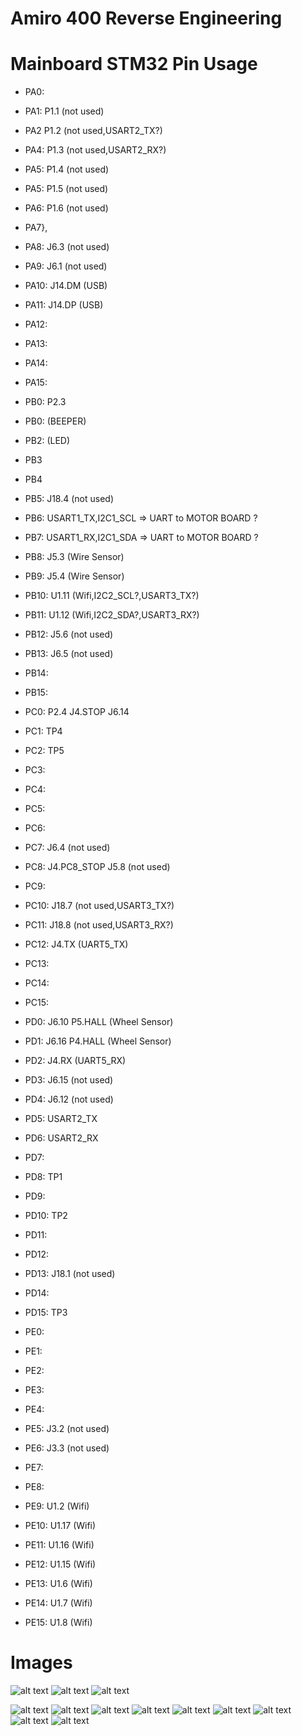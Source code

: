 # Amiro 400 Reverse Engineering

# Mainboard STM32 Pin Usage
   
* PA0: 
* PA1: P1.1 (not used)
* PA2 P1.2 (not used,USART2_TX?)
* PA4: P1.3 (not used,USART2_RX?)
* PA5: P1.4 (not used)
* PA5: P1.5 (not used)
* PA6: P1.6 (not used)
* PA7}, 
* PA8: J6.3 (not used)
* PA9: J6.1 (not used)
* PA10: J14.DM (USB)
* PA11: J14.DP (USB)
* PA12:
* PA13:
* PA14:
* PA15:
* PB0: P2.3
* PB0: (BEEPER)
* PB2: (LED)
* PB3
* PB4
* PB5: J18.4 (not used)
* PB6: USART1_TX,I2C1_SCL => UART to MOTOR BOARD ?
* PB7: USART1_RX,I2C1_SDA => UART to MOTOR BOARD ?
* PB8: J5.3 (Wire Sensor)
* PB9: J5.4 (Wire Sensor)
* PB10: U1.11 (Wifi,I2C2_SCL?,USART3_TX?)
* PB11: U1.12 (Wifi,I2C2_SDA?,USART3_RX?)
* PB12: J5.6 (not used)
* PB13: J6.5 (not used)
* PB14:
* PB15:

* PC0: P2.4 J4.STOP J6.14
* PC1: TP4
* PC2: TP5
* PC3:
* PC4:
* PC5:
* PC6:
* PC7: J6.4 (not used)
* PC8: J4.PC8_STOP J5.8 (not used)
* PC9:
* PC10: J18.7 (not used,USART3_TX?)
* PC11: J18.8 (not used,USART3_RX?)
* PC12: J4.TX (UART5_TX)
* PC13: 
* PC14:
* PC15:

* PD0: J6.10 P5.HALL (Wheel Sensor)
* PD1: J6.16 P4.HALL (Wheel Sensor)
* PD2: J4.RX (UART5_RX)
* PD3: J6.15 (not used)
* PD4: J6.12 (not used)
* PD5: USART2_TX
* PD6: USART2_RX
* PD7:
* PD8: TP1
* PD9:
* PD10: TP2
* PD11:
* PD12:
* PD13: J18.1 (not used)
* PD14:
* PD15: TP3

* PE0:
* PE1:
* PE2:
* PE3:
* PE4:
* PE5: J3.2 (not used)
* PE6: J3.3 (not used)
* PE7:
* PE8:
* PE9: U1.2 (Wifi)
* PE10: U1.17 (Wifi)
* PE11: U1.16 (Wifi)
* PE12: U1.15 (Wifi)
* PE13: U1.6 (Wifi)
* PE14: U1.7 (Wifi)
* PE15: U1.8 (Wifi)
    
# Images
![alt text](images/am400_tv_01.JPG)
![alt text](images/am400_tv_02.JPG)
![alt text](images/am400_tv_03.JPG)

![alt text](images/am400_mb01.JPG)
![alt text](images/am400_mb02_bottom.JPG)
![alt text](images/am400_mb02.JPG)
![alt text](images/am400_mb03.JPG)
![alt text](images/am400_mb04.JPG)
![alt text](images/am400_mb05.JPG)
![alt text](images/am400_mb06.JPG)
![alt text](images/am400_db_01.JPG)
![alt text](images/am400_db_02.JPG)
